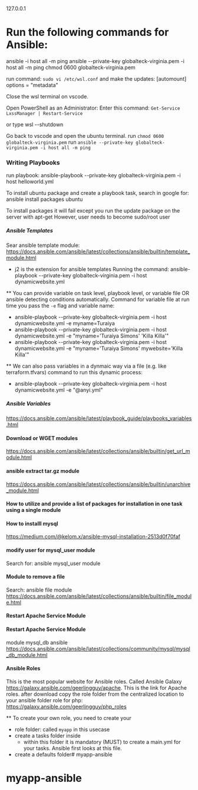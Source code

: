 127.0.0.1

# Run the following commands for Ansible:

ansible -i host all -m ping 
ansible --private-key globalteck-virginia.pem -i host all -m ping
chmod 0600 globalteck-virginia.pem 


run command: `sudo vi /etc/wsl.conf` and make the updates: 
[automount]
options = "metadata"

Close the wsl terminal on vscode.

Open PowerShell as an Administrator:
Enter this command: `Get-Service LxssManager | Restart-Service`

or type wsl --shutdown

Go back to vscode and open the ubuntu terminal.
run `chmod 0600 globalteck-virginia.pem`
run `ansible --private-key globalteck-virginia.pem -i host all -m ping`



### Writing Playbooks
run playbook: ansible-playbook --private-key globalteck-virginia.pem -i host helloworld.yml

To install ubuntu package and create a playbook task, search in google for: ansible install packages ubuntu

To install packages it will fail except you run the update package on the server with apt-get
However, user needs to become sudo/root user



##### Ansible Templates #######
Sear ansible template module: https://docs.ansible.com/ansible/latest/collections/ansible/builtin/template_module.html
* j2 is the extension for ansible templates
Running the command: ansible-playbook --private-key globalteck-virginia.pem -i host dynamicwebsite.yml

** You can provide variable on task level, playbook level, or variable file OR ansible detecting conditions automatically.
Command for variable file at run time you pass the `-e` flag and variable name:
  - ansible-playbook --private-key globalteck-virginia.pem -i host dynamicwebsite.yml -e myname=Turaiya
  - ansible-playbook --private-key globalteck-virginia.pem -i host dynamicwebsite.yml -e "myname='Turaiya Simons' 'Killa Killa'"
  - ansible-playbook --private-key globalteck-virginia.pem -i host dynamicwebsite.yml -e "myname='Turaiya Simons' mywebsite='Killa Killa'"

** We can also pass variables in a dynmaic way via a file (e.g. like terraform.tfvars) 
command to run this dynamic process:
  - ansible-playbook --private-key globalteck-virginia.pem -i host dynamicwebsite.yml -e "@anyi.yml"


##### Ansible Variables #######
https://docs.ansible.com/ansible/latest/playbook_guide/playbooks_variables.html


#### Download or WGET modules ####
https://docs.ansible.com/ansible/latest/collections/ansible/builtin/get_url_module.html


#### ansible extract tar.gz module ####
https://docs.ansible.com/ansible/latest/collections/ansible/builtin/unarchive_module.html


#### How to utilize and provide a list of packages for installation in one task using a single module ####


 #### How to installl mysql ####
 https://medium.com/@kelom.x/ansible-mysql-installation-2513d0f70faf


 #### modify user for mysql_user module ####
 Search for: ansible mysql_user module



 #### Module to remove a file  #####
 Search: ansible file module
 https://docs.ansible.com/ansible/latest/collections/ansible/builtin/file_module.html


#### Restart Apache Service Module  #####

#### Restart Apache Service Module  #####
module mysql_db ansible
https://docs.ansible.com/ansible/latest/collections/community/mysql/mysql_db_module.html



#### Ansible Roles ####
This is the most popular website for Ansible roles. Called Ansible Galaxy  https://galaxy.ansible.com/geerlingguy/apache. This is the link for Apache roles.
after download copy the role folder from the centralized location to your ansible folder
role for php: https://galaxy.ansible.com/geerlingguy/php_roles

** To create your own role, you need to create your 
- role folder: called `myapp` in this usecase
- create a tasks folder inside 
  - within this folder it is mandatory (MUST) to create a main.yml for your tasks. Ansible first looks at this file. 
- create a defaults folder# myapp-ansible

# myapp-ansible